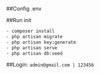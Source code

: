 ##Config .env

##Run init
```bash
- composer install
- php artisan migrate
- php artisan key:generate
- php artisan serve
- php artisan db:seed
```

##Login:
 `admin@gmail.com | 123456`
